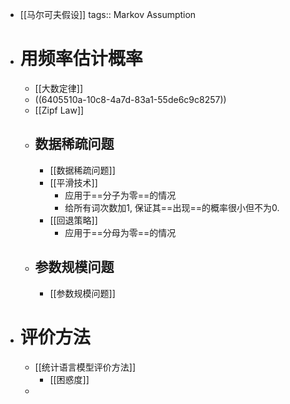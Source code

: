 - [[马尔可夫假设]]
  tags:: Markov Assumption
- # 用频率估计概率
	- [[大数定律]]
	- ((6405510a-10c8-4a7d-83a1-55de6c9c8257))
	- [[Zipf Law]]
	- ## 数据稀疏问题
		- [[数据稀疏问题]]
		- [[平滑技术]]
			- 应用于==分子为零==的情况
			- 给所有词次数加1, 保证其==出现==的概率很小但不为0.
		- [[回退策略]]
			- 应用于==分母为零==的情况
	- ## 参数规模问题
		- [[参数规模问题]]
- # 评价方法
	- [[统计语言模型评价方法]]
		- [[困惑度]]
	-